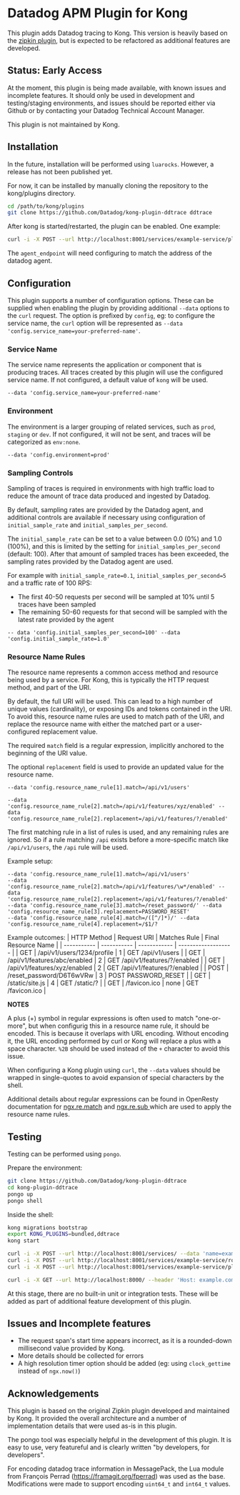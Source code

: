 # Datadog APM Plugin for Kong

This plugin adds Datadog tracing to Kong.
This version is heavily based on the [zipkin plugin](https://github.com/Kong/kong-plugin-zipkin), but is expected to be refactored as additional features are developed.

## Status: Early Access

At the moment, this plugin is being made available, with known issues and incomplete features.
It should only be used in development and testing/staging environments, and issues should be reported either via Github or by contacting your Datadog Technical Account Manager.

This plugin is not maintained by Kong.

## Installation

In the future, installation will be performed using `luarocks`. However, a release has not been published yet.

For now, it can be installed by manually cloning the repository to the kong/plugins directory.

```bash
cd /path/to/kong/plugins
git clone https://github.com/Datadog/kong-plugin-ddtrace ddtrace
```

After kong is started/restarted, the plugin can be enabled. One example:
```bash
curl -i -X POST --url http://localhost:8001/services/example-service/plugins/ --data 'name=ddtrace' --data 'config.agent_endpoint=http://localhost:8126/v0.4/traces'
```

The `agent_endpoint` will need configuring to match the address of the datadog agent.

## Configuration

This plugin supports a number of configuration options. These can be supplied when enabling the plugin by providing additional `--data` options to the `curl` request.
The option is prefixed by `config`, eg: to configure the service name, the `curl` option will be represented as `--data 'config.service_name=your-preferred-name'`.

### Service Name

The service name represents the application or component that is producing traces. All traces created by this plugin will use the configured service name.
If not configured, a default value of `kong` will be used.

`--data 'config.service_name=your-preferred-name'`

### Environment

The environment is a larger grouping of related services, such as `prod`, `staging` or `dev`.
If not configured, it will not be sent, and traces will be categorized as `env:none`.

`--data 'config.environment=prod'`

### Sampling Controls

Sampling of traces is required in environments with high traffic load to reduce the amount of trace data produced and ingested by Datadog.

By default, sampling rates are provided by the Datadog agent, and additional controls are available if necessary using configuration of `initial_sample_rate` and `initial_samples_per_second`.

The `initial_sample_rate` can be set to a value between 0.0 (0%) and 1.0 (100%), and this is limited by the setting for `initial_samples_per_second` (default: 100).
After that amount of sampled traces has been exceeded, the sampling rates provided by the Datadog agent are used.

For example with `initial_sample_rate=0.1`, `initial_samples_per_second=5` and a traffic rate of 100 RPS:
- The first 40-50 requests per second will be sampled at 10% until 5 traces have been sampled
- The remaining 50-60 requests for that second will be sampled with the latest rate provided by the agent

`-- data 'config.initial_samples_per_second=100' --data 'config.initial_sample_rate=1.0'`

### Resource Name Rules

The resource name represents a common access method and resource being used by a service. For Kong, this is typically the HTTP request method, and part of the URI.

By default, the full URI will be used. This can lead to a high number of unique values (cardinality), or exposing IDs and tokens contained in the URI.
To avoid this, resource name rules are used to match path of the URI, and replace the resource name with either the matched part or a user-configured replacement value.

The required `match` field is a regular expression, implicitly anchored to the beginning of the URI value.

The optional `replacement` field is used to provide an updated value for the resource name.

`--data 'config.resource_name_rule[1].match=/api/v1/users'`

`--data 'config.resource_name_rule[2].match=/api/v1/features/xyz/enabled' --data 'config.resource_name_rule[2].replacement=/api/v1/features/?/enabled'`

The first matching rule in a list of rules is used, and any remaining rules are ignored.
So if a rule matching `/api` exists before a more-specific match like `/api/v1/users`, the `/api` rule will be used.

Example setup:
```
--data 'config.resource_name_rule[1].match=/api/v1/users'
--data 'config.resource_name_rule[2].match=/api/v1/features/\w*/enabled' --data 'config.resource_name_rule[2].replacement=/api/v1/features/?/enabled'
--data 'config.resource_name_rule[3].match=/reset_password/' --data 'config.resource_name_rule[3].replacement=PASSWORD_RESET'
--data 'config.resource_name_rule[4].match=/([^/]*)/' --data 'config.resource_name_rule[4].replacement=/$1/?
```

Example outcomes:
| HTTP Method | Request URI | Matches Rule | Final Resource Name |
| ----------- | ----------- | ------------ | ------------------- |
| GET | /api/v1/users/1234/profile | 1 | GET /api/v1/users |
| GET | /api/v1/features/abc/enabled | 2 | GET /api/v1/features/?/enabled |
| GET | /api/v1/features/xyz/enabled | 2 | GET /api/v1/features/?/enabled |
| POST | /reset_password/D6T6wVRw | 3 | POST PASSWORD_RESET |
| GET | /static/site.js | 4 | GET /static/? |
| GET | /favicon.ico | none | GET /favicon.ico |



**NOTES**

A plus (+) symbol in regular expressions is often used to match "one-or-more", but when configurig this in a resource name rule, it should be encoded. This is because it overlaps with URL encoding. Without encoding it, the URL encoding performed by curl or Kong will replace a plus with a space character. `%2B` should be used instead of the `+` character to avoid this issue.

When configuring a Kong plugin using `curl`, the `--data` values should be wrapped in single-quotes to avoid expansion of special characters by the shell.

Additional details about regular expressions can be found in OpenResty documentation for [ngx.re.match](https://github.com/openresty/lua-nginx-module#ngxrematch) and [ngx.re.sub
](https://github.com/openresty/lua-nginx-module#ngxresub) which are used to apply the resource name rules.

## Testing

Testing can be performed using `pongo`.

Prepare the environment:

```bash
git clone https://github.com/Datadog/kong-plugin-ddtrace
cd kong-plugin-ddtrace
pongo up
pongo shell
```

Inside the shell:
```bash
kong migrations bootstrap
export KONG_PLUGINS=bundled,ddtrace
kong start

curl -i -X POST --url http://localhost:8001/services/ --data 'name=example-service' --data 'url=http://mockbin.org'
curl -i -X POST --url http://localhost:8001/services/example-service/routes --data 'hosts[]=example.com'
curl -i -X POST --url http://localhost:8001/services/example-service/plugins/ --data 'name=ddtrace' --data 'config.agent_endpoint=http://datadog-agent:8126/v0.4/traces'

curl -i -X GET --url http://localhost:8000/ --header 'Host: example.com'
```

At this stage, there are no built-in unit or integration tests. These will be added as part of additional feature development of this plugin.

## Issues and Incomplete features

- The request span's start time appears incorrect, as it is a rounded-down millisecond value provided by Kong.
- More details should be collected for errors
- A high resolution timer option should be added (eg: using `clock_gettime` instead of `ngx.now()`)

## Acknowledgements

This plugin is based on the original Zipkin plugin developed and maintained by Kong. It provided the overall architecture and a number of implementation details that were used as-is in this plugin.

The pongo tool was especially helpful in the development of this plugin. It is easy to use, very featureful and is clearly written "by developers, for developers".

For encoding datadog trace information in MessagePack, the Lua module from François Perrad (https://framagit.org/fperrad) was used as the base. Modifications were made to support encoding `uint64_t` and `int64_t` values.

